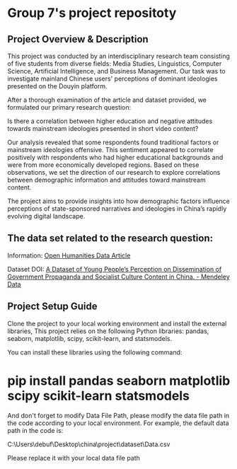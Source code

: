 # Group 7's project repositoty

## Project Overview & Description

This project was conducted by an interdisciplinary research team consisting of five students from diverse fields: Media Studies, Linguistics, Computer Science, Artificial Intelligence, and Business Management. Our task was to investigate mainland Chinese users' perceptions of dominant ideologies presented on the Douyin platform.

After a thorough examination of the article and dataset provided, we formulated our primary research question:

Is there a correlation between higher education and negative attitudes towards mainstream ideologies presented in short video content?

Our analysis revealed that some respondents found traditional factors or mainstream ideologies offensive. This sentiment appeared to correlate positively with respondents who had higher educational backgrounds and were from more economically developed regions. Based on these observations, we set the direction of our research to explore correlations between demographic information and attitudes toward mainstream content.

The project aims to provide insights into how demographic factors influence perceptions of state-sponsored narratives and ideologies in China’s rapidly evolving digital landscape.

## The data set related to the research question:
Information: [Open Humanities Data Article](https://openhumanitiesdata.metajnl.com/articles/10.5334/johd.200)

Dataset DOI: [A Dataset of Young People’s Perception on Dissemination of Government Propaganda and Socialist Culture Content in China. - Mendeley Data](https://data.mendeley.com/datasets/mzptp5cmr7/1)



## Project Setup Guide

Clone the project to your local working environment and install the external libraries, This project relies on the following Python libraries: pandas, seaborn, matplotlib, scipy, scikit-learn, and statsmodels. 

You can install these libraries using the following command:

# pip install pandas seaborn matplotlib scipy scikit-learn statsmodels

And don't forget to modify Data File Path, please modify the data file path in the code according to your local environment. For example, the default data path in the code is:

C:\Users\debuf\Desktop\china\project\dataset\Data.csv

Please replace it with your local data file path

